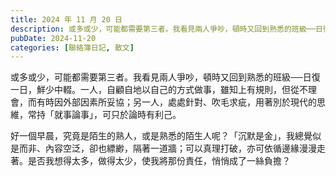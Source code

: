 ```yaml
---
title: 2024 年 11 月 20 日
description: 或多或少，可能都需要第三者。我看見兩人爭吵，頓時又回到熟悉的班級──日復一日，鮮少中輟。一人，自顧自地以自己的方式做事，雖知上有規則，但從不理會，而有時因外部因素所妥協；另一人，處處針對、吹毛求疵，用……
pubDate: 2024-11-20
categories: [聯絡簿日記, 散文]
---
```


或多或少，可能都需要第三者。我看見兩人爭吵，頓時又回到熟悉的班級──日復一日，鮮少中輟。一人，自顧自地以自己的方式做事，雖知上有規則，但從不理會，而有時因外部因素所妥協；另一人，處處針對、吹毛求疵，用著別於現代的思維，常持「就事論事」，可只於論時有利己。

好一個早晨，究竟是陌生的熟人，或是熟悉的陌生人呢？「沉默是金」，我總覺似是而非、內容空泛，卻也縹緲，隔著一道牆；可以真理打破，亦可依循邊緣漫漫走著。是否我想得太多，做得太少，使我將那份責任，悄悄成了一絲負擔？
